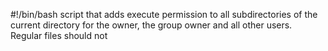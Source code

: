 #!/bin/bash
script that adds execute permission to all subdirectories of the current directory for the owner, the group owner and all other users. Regular files should not 
